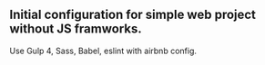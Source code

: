 ## Initial configuration for simple web project without JS framworks.

Use Gulp 4, Sass, Babel, eslint with airbnb config.
